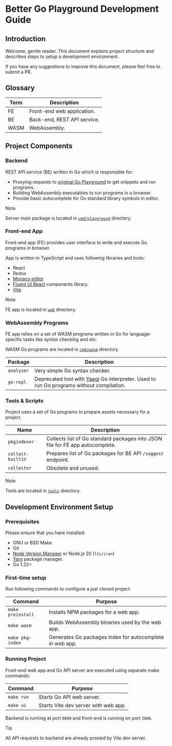 # Better Go Playground Development Guide

## Introduction

Welcome, gentle reader. This document explains project structure and describes steps to setup a development environment.

If you have any suggestions to improve this document, please feel free to submit a PR.

## Glossary

| Term      | Description                           |
| --------- | ------------------------------------- |
| FE        | Front-end web application.            |
| BE        | Back-end, REST API service.           |
| WASM      | WebAssembly.                          |

## Project Components

### Backend

REST API service (BE) written in Go which is responsible for:

* Proxying requests to [original Go Playground](https://go.dev/play) to get snippets and run programs.
* Building WebAssembly executables to run programs in a browser.
* Provide basic autocomplete for Go standard library symbols in editor.

> [!NOTE]
> Server main package is located in [`cmd/playground`](./cmd/playground/) directory.

### Front-end App

Front-end app (FE) provides user interface to write and execute Go programs in browser.

App is written in TypeScript and uses following libraries and tools:

* React
* Redux
* [Monaco editor](https://microsoft.github.io/monaco-editor/)
* [Fluent UI React](https://developer.microsoft.com/en-us/fluentui#/controls/web) components library.
* [Vite](https://vitejs.dev/)

> [!NOTE]
> FE app is located in [`web`](./web) directory.

### WebAssembly Programs

FE app relies on a set of WASM programs written in Go for language-specific tasks like syntax checking and etc.

WASM Go programs are located in [`cmd/wasm`](./cmd/wasm/) directory.

| Package    | Description                                                                                                                 |
| ---------- | --------------------------------------------------------------------------------------------------------------------------- |
| `analyzer` | Very simple Go syntax checker.                                                                                              |
| `go-repl`  | Deprecated tool with [Yaegi](https://github.com/traefik/yaegi) Go interpreter. Used to run Go programs without compilation. |

### Tools & Scripts

Project uses a set of Go programs to prepare assets necessary for a project.

| Name               | Description                                                                    |
| ------------------ | ------------------------------------------------------------------------------ |
| `pkgindexer`       | Collects list of Go standard packages into JSON file for FE app autocomplete.  |
| `collect-builtin`  | Prepares list of Go packages for BE API `/suggest` endpoint.                   |
| `collector`        | Obsolete and unused.                                                           |

> [!NOTE]
> Tools are located in [`tools`](./tools) directory.

## Development Environment Setup

### Prerequisites

Please ensure that you have installed:

* GNU or BSD Make
* Git
* [Node Version Manager](https://github.com/nvm-sh/nvm) or Node.js 20 (`lts/iron`)
* [Yarn](https://yarnpkg.com/) package manager.
* Go 1.22+

### First-time setup

Run following commands to configure a just cloned project:

| Command           | Purpose                                                  |
| ----------------- | -------------------------------------------------------- |
| `make preinstall` | Installs NPM packages for a web app.                     |
| `make wasm`       | Builds WebAssembly binaries used by the web app.         |
| `make pkg-index`  | Generates Go packages index for autocomplete in web app. |

### Running Project

Front-end web app and Go API server are executed using separate make commands:

| Command    | Purpose                                      |
| ---------- | -------------------------------------------- |
| `make run` | Starts Go API web server.                    |
| `make ui`  | Starts Vite dev server with web app.         |

Backend is running at port `8000` and front-end is running on port `3000`.

> [!TIP]
> All API requests to backend are already proxied by Vite dev server.
